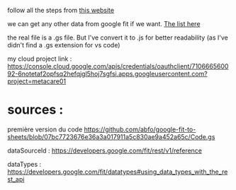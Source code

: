 follow all the steps from [this website](https://ithoughthecamewithyou.com/post/export-google-fit-daily-steps-to-a-google-sheet)

we can get any other data from google fit if we want. [The list here](https://developers.google.com/fit/rest/v1/reference/users/dataSources/list?apix_params=%7B%22userId%22%3A%22me%22%7D#auth)

the real file is a .gs file. But I've convert it to .js for better readability (as I've didn't find a .gs extension for vs code)

my cloud project link : https://console.cloud.google.com/apis/credentials/oauthclient/710666560092-6notetaf2opfsq2hefqjgl5hoj7sgfsi.apps.googleusercontent.com?project=metacare01


# sources :
première version du code
https://github.com/abfo/google-fit-to-sheets/blob/07bc7723676e36a3a017911a5c830ae9a452a65c/Code.gs

dataSourceId :
https://developers.google.com/fit/rest/v1/reference

dataTypes :
https://developers.google.com/fit/datatypes#using_data_types_with_the_rest_api